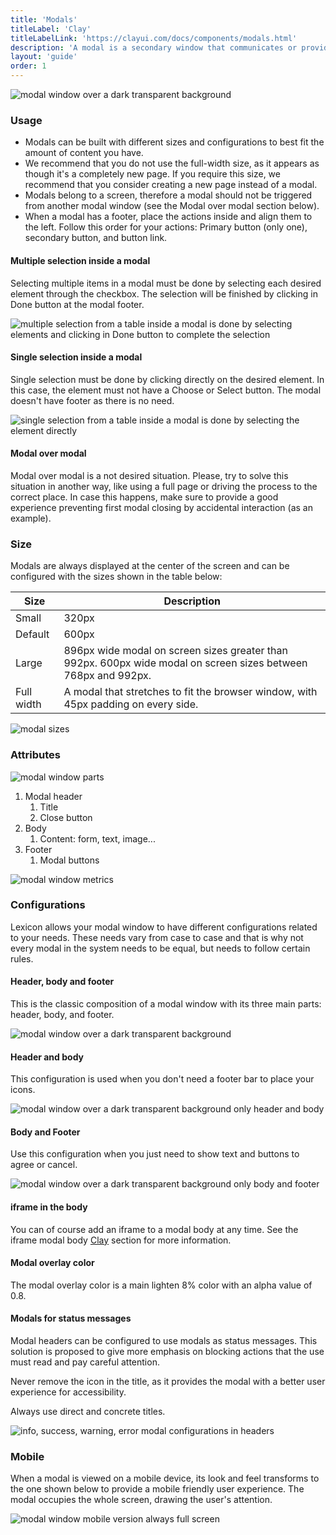 ```yaml
---
title: 'Modals'
titleLabel: 'Clay'
titleLabelLink: 'https://clayui.com/docs/components/modals.html'
description: 'A modal is a secondary window that communicates or provides an action inside the same process.'
layout: 'guide'
order: 1
---
```


![modal window over a dark transparent background](/images/lexicon/Modal.jpg)

### Usage

-   Modals can be built with different sizes and configurations to best fit the amount of content you have.
-   We recommend that you do not use the full-width size, as it appears as though it's a completely new page. If you require this size, we recommend that you consider creating a new page instead of a modal.
-   Modals belong to a screen, therefore a modal should not be triggered from another modal window (see the Modal over modal section below).
-   When a modal has a footer, place the actions inside and align them to the left. Follow this order for your actions: Primary button (only one), secondary button, and button link.
    <!--
    <table>
        <thead>
            <tr>
                <th>Dos</th>
                <th>Don'ts</th>
            </tr>
        </thead>
        <tbody>
            <tr>
                <td>
                    <div class="d-flex align-items-center">
                        <svg class="lexicon-icon lexicon-icon-check do mr-3"><use xlink:href="/vendor/lexicon/icons.svg#check"></use></svg>
                        <span>Use it to draw the user's attention to something that is more important.</span>
                    </div>
                </td>
                <td>
                    <div class="d-flex align-items-center">
                        <svg class="lexicon-icon lexicon-icon-times dont mr-3"><use xlink:href="/vendor/lexicon/icons.svg#times"></use></svg>
                        <span>Do not use it for complex cases that require you to display a lot of information or to complete a long form. In these cases, use a new page instead.</span>
                    </div>
                </td>
            </tr>
            <tr>
                <td>
                    <div class="d-flex align-items-center">
                        <svg class="lexicon-icon lexicon-icon-check do mr-3"><use xlink:href="/vendor/lexicon/icons.svg#check"></use></svg>
                        <span>Use it for simple content cases.</span>
                    </div>
                </td>
                <td>
                    <div class="d-flex align-items-center">
                        <svg class="lexicon-icon lexicon-icon-times dont mr-3"><use xlink:href="/vendor/lexicon/icons.svg#times"></use></svg>
                        <span>Try not to trigger a modal window from another modal window. Modal windows are subordinate to pages.</span>
                    </div>
                </td>
            </tr>
            <tr>
                <td>
                    <div class="d-flex align-items-center">
                        <svg class="lexicon-icon lexicon-icon-check do mr-3"><use xlink:href="/vendor/lexicon/icons.svg#check"></use></svg>
                        <span>Use it if you need to interrupt the user flow to display concrete information or capture data from the user.</span>
                    </div>
                </td>
                <td>
                    <div class="d-flex align-items-center">
                        <svg class="lexicon-icon lexicon-icon-times dont mr-3"><use xlink:href="/vendor/lexicon/icons.svg#times"></use></svg>
                        <span>Never completely cover the page's information with the modal window.</span>
                    </div>
                </td>
            </tr>
        </tbody>
    </table> -->

#### Multiple selection inside a modal

Selecting multiple items in a modal must be done by selecting each desired element through the checkbox. The selection will be finished by clicking in Done button at the modal footer.

![multiple selection from a table inside a modal is done by selecting elements and clicking in Done button to complete the selection](/images/lexicon/Modal-selection-multiple.jpg)

#### Single selection inside a modal

Single selection must be done by clicking directly on the desired element. In this case, the element must not have a Choose or Select button. The modal doesn't have footer as there is no need.

![single selection from a table inside a modal is done by selecting the element directly](/images/lexicon/Modal-selection-single.jpg)

#### Modal over modal

Modal over modal is a not desired situation. Please, try to solve this situation in another way, like using a full page or driving the process to the correct place. In case this happens, make sure to provide a good experience preventing first modal closing by accidental interaction (as an example).

### Size

Modals are always displayed at the center of the screen and can be configured with the sizes shown in the table below:

| Size       | Description                                                                                                    |
| ---------- | -------------------------------------------------------------------------------------------------------------- |
| Small      | 320px                                                                                                          |
| Default    | 600px                                                                                                          |
| Large      | 896px wide modal on screen sizes greater than 992px. 600px wide modal on screen sizes between 768px and 992px. |
| Full width | A modal that stretches to fit the browser window, with 45px padding on every side.                             |

![modal sizes](/images/lexicon/ModalSize.jpg)

### Attributes

![modal window parts](/images/lexicon/ModalParts.jpg)

1. Modal header
    1. Title
    2. Close button
2. Body
    1. Content: form, text, image...
3. Footer
    1. Modal buttons

![modal window metrics](/images/lexicon/ModalMetrics.jpg)

### Configurations

Lexicon allows your modal window to have different configurations related to your needs. These needs vary from case to case and that is why not every modal in the system needs to be equal, but needs to follow certain rules.

#### Header, body and footer

This is the classic composition of a modal window with its three main parts: header, body, and footer.

![modal window over a dark transparent background](/images/lexicon/Modal.jpg)

#### Header and body

This configuration is used when you don't need a footer bar to place your icons.

![modal window over a dark transparent background only header and body](/images/lexicon/ModalFooterless.jpg)

#### Body and Footer

Use this configuration when you just need to show text and buttons to agree or cancel.

![modal window over a dark transparent background only body and footer](/images/lexicon/ModalBodyFooter.jpg)

#### iframe in the body

You can of course add an iframe to a modal body at any time. See the iframe modal body [Clay](https://clayui.com/docs/components/modals.html) section for more information.

#### Modal overlay color

The modal overlay color is a main lighten 8% color with an alpha value of 0.8.

#### Modals for status messages

Modal headers can be configured to use modals as status messages. This solution is proposed to give more emphasis on blocking actions that the use must read and pay careful attention.

Never remove the icon in the title, as it provides the modal with a better user experience for accessibility.

Always use direct and concrete titles.

![info, success, warning, error modal configurations in headers](/images/lexicon/ModalStatus.jpg)

### Mobile

When a modal is viewed on a mobile device, its look and feel transforms to the one shown below to provide a mobile friendly user experience. The modal occupies the whole screen, drawing the user's attention.

![modal window mobile version always full screen](/images/lexicon/ModalMobile.jpg)
